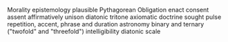 Morality
epistemology
plausible
Pythagorean
Obligation
enact
consent
assent
affirmatively
unison
diatonic tritone
axiomatic
doctrine
sought
pulse repetition, accent, phrase and duration
astronomy
binary and ternary ("twofold" and "threefold")
intelligibility
diatonic scale
